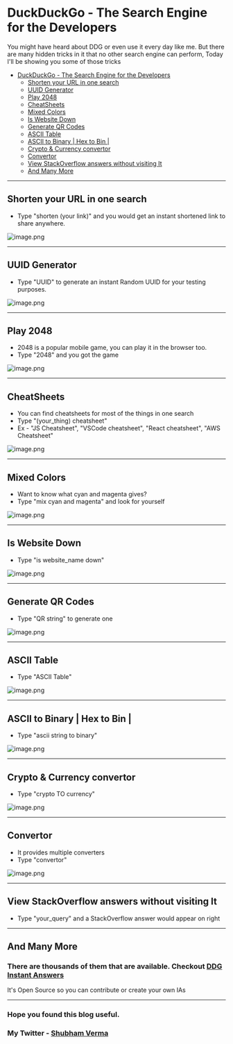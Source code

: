 # DuckDuckGo - The Search Engine for the Developers

You might have heard about DDG or even use it every day like me.
But there are many hidden tricks in it that no other search engine can perform,
Today I'll be showing you some of those tricks

<!-- TOC -->

- [DuckDuckGo - The Search Engine for the Developers](#duckduckgo---the-search-engine-for-the-developers)
  - [Shorten your URL in one search](#shorten-your-url-in-one-search)
  - [UUID Generator](#uuid-generator)
  - [Play 2048](#play-2048)
  - [CheatSheets](#cheatsheets)
  - [Mixed Colors](#mixed-colors)
  - [Is Website Down](#is-website-down)
  - [Generate QR Codes](#generate-qr-codes)
  - [ASCII Table](#ascii-table)
  - [ASCII to Binary | Hex to Bin |](#ascii-to-binary--hex-to-bin-)
  - [Crypto & Currency convertor](#crypto--currency-convertor)
  - [Convertor](#convertor)
  - [View StackOverflow answers without visiting It](#view-stackoverflow-answers-without-visiting-it)
  - [And Many More](#and-many-more)

<!-- /TOC -->

---

## Shorten your URL in one search

- Type "shorten (your link)" and you would get an instant shortened link to share anywhere.

![image.png](https://cdn.hashnode.com/res/hashnode/image/upload/v1623928447649/-Fp3RuHjV.png)

---

## UUID Generator

- Type "UUID" to generate an instant Random UUID for your testing purposes.

![image.png](https://cdn.hashnode.com/res/hashnode/image/upload/v1623928473186/bAlv4F_P9.png)

---

## Play 2048

- 2048 is a popular mobile game, you can play it in the browser too.
- Type "2048" and you got the game

![image.png](https://cdn.hashnode.com/res/hashnode/image/upload/v1623928498303/dhCVvLqtg.png)

---

## CheatSheets

- You can find cheatsheets for most of the things in one search
- Type "(your_thing) cheatsheet"
- Ex - "JS Cheatsheet", "VSCode cheatsheet", "React cheatsheet", "AWS Cheatsheet"

![image.png](https://cdn.hashnode.com/res/hashnode/image/upload/v1623928544404/snZJ_FS3g.png)

---

## Mixed Colors

- Want to know what cyan and magenta gives?
- Type "mix cyan and magenta" and look for yourself

![image.png](https://cdn.hashnode.com/res/hashnode/image/upload/v1623928576284/SZhWH6RMG.png)

---

## Is Website Down

- Type "is website_name down"

![image.png](https://cdn.hashnode.com/res/hashnode/image/upload/v1623928623605/vHfEFuAV0.png)

---

## Generate QR Codes

- Type "QR string" to generate one

![image.png](https://cdn.hashnode.com/res/hashnode/image/upload/v1623928645733/LNSssp0ZZ.png)

---

## ASCII Table

- Type "ASCII Table"

![image.png](https://cdn.hashnode.com/res/hashnode/image/upload/v1623928684520/YJw33OD7B.png)

---

## ASCII to Binary | Hex to Bin |

- Type "ascii string to binary"

![image.png](https://cdn.hashnode.com/res/hashnode/image/upload/v1623928765077/ERo3-0Jw8.png)

---

## Crypto & Currency convertor

- Type "crypto TO currency"

![image.png](https://cdn.hashnode.com/res/hashnode/image/upload/v1623928809151/FRbTRKTzpL.png)

---

## Convertor

- It provides multiple converters
- Type "convertor"

![image.png](https://cdn.hashnode.com/res/hashnode/image/upload/v1623928878201/z7W9TFadW.png)

---

## View StackOverflow answers without visiting It

- Type "your_query" and a StackOverflow answer would appear on right

---

## And Many More

### There are thousands of them that are available. Checkout [DDG Instant Answers](https://duck.co/ia)

It's Open Source so you can contribute or create your own IAs

---

### Hope you found this blog useful.

### My Twitter - [Shubham Verma](https://twitter.com/Shubham_Verma18)

